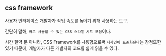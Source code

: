 ## css framework

사용자 인터페이스 개발자가 작업 속도를 높이기 위해 사용하는 도구.  

간단히 말해, `바로 사용할 수 있는 CSS 스타일 시트 모음`이다.

시간 절약 뿐 아니라, CSS Framework를 사용함으로써 `디자인이 표준화된다`는 장점또한 있기 때문에, 개발자가 다른 개발자의 코드를 쉽게 읽을 수 있다.


